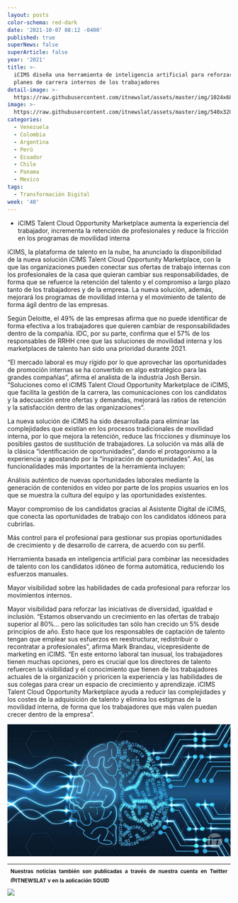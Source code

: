 ```yaml
---
layout: posts
color-schema: red-dark
date: '2021-10-07 08:12 -0400'
published: true
superNews: false
superArticle: false
year: '2021'
title: >-
  iCIMS diseña una herramienta de inteligencia artificial para reforzar los
  planes de carrera internos de los trabajadores
detail-image: >-
  https://raw.githubusercontent.com/itnewslat/assets/master/img/1024x680/inteligencia-artificial-g.jpg
image: >-
  https://raw.githubusercontent.com/itnewslat/assets/master/img/540x320/inteligencia-artificial-p.jpg
categories:
  - Venezuela
  - Colombia
  - Argentina
  - Perú
  - Ecuador
  - Chile
  - Panama
  - Mexico
tags:
  - Transformación Digital
week: '40'
---
```

- iCIMS Talent Cloud Opportunity Marketplace aumenta la experiencia del trabajador, incrementa la retención de profesionales y reduce la fricción en los programas de movilidad interna

iCIMS, la plataforma de talento en la nube, ha anunciado la disponibilidad de la nueva solución iCIMS Talent Cloud Opportunity Marketplace, con la que las organizaciones pueden conectar sus ofertas de trabajo internas con los profesionales de la casa que quieran cambiar sus responsabilidades, de forma que se refuerce la retención del talento y el compromiso a largo plazo tanto de los trabajadores y de la empresa. La nueva solución, además, mejorará los programas de movilidad interna y el movimiento de talento de forma ágil dentro de las empresas.

Según Deloitte, el 49% de las empresas afirma que no puede identificar de forma efectiva a los trabajadores que quieren cambiar de responsabilidades dentro de la compañía. IDC, por su parte, confirma que el 57% de los responsables de RRHH cree que las soluciones de movilidad interna y los marketplaces de talento han sido una prioridad durante 2021.

“El mercado laboral es muy rígido por lo que aprovechar las oportunidades de promoción internas se ha convertido en algo estratégico para las grandes compañías”, afirma el analista de la industria Josh Bersin. “Soluciones como el iCIMS Talent Cloud Opportunity Marketplace de iCIMS, que facilita la gestión de la carrera, las comunicaciones con los candidatos y la adecuación entre ofertas y demandas, mejorará las ratios de retención y la satisfacción dentro de las organizaciones”.

La nueva solución de iCIMS ha sido desarrollada para eliminar las complejidades que existían en los procesos tradicionales de movilidad interna, por lo que mejora la retención, reduce las fricciones y disminuye los posibles gastos de sustitución de trabajadores. La solución va más allá de la clásica “identificación de oportunidades”, dando el protagonismo a la experiencia y apostando por la “inspiración de oportunidades”. Así, las funcionalidades más importantes de la herramienta incluyen:

Análisis auténtico de nuevas oportunidades laborales mediante la generación de contenidos en vídeo por parte de los propios usuarios en los que se muestra la cultura del equipo y las oportunidades existentes.
 
Mayor compromiso de los candidatos gracias al Asistente Digital de iCIMS, que conecta las oportunidades de trabajo con los candidatos idóneos para cubrirlas.
 
Más control para el profesional para gestionar sus propias oportunidades de crecimiento y de desarrollo de carrera, de acuerdo con su perfil.
 
Herramienta basada en inteligencia artificial para combinar las necesidades de talento con los candidatos idóneo de forma automática, reduciendo los esfuerzos manuales.
 
Mayor visibilidad sobre las habilidades de cada profesional para reforzar los movimientos internos.
 
Mayor visibilidad para reforzar las iniciativas de diversidad, igualdad e inclusión.
“Estamos observando un crecimiento en las ofertas de trabajo superior al 80%... pero las solicitudes tan sólo han crecido un 5% desde principios de año. Esto hace que los responsables de captación de talento tengan que emplear sus esfuerzos en reestructurar, redistribuir o recontratar a profesionales”, afirma Mark Brandau, vicepresidente de marketing en iCIMS. “En este entorno laboral tan inusual, los trabajadores tienen muchas opciones, pero es crucial que los directores de talento refuercen la visibilidad y el conocimiento que tienen de los trabajadores actuales de la organización y prioricen la experiencia y las habilidades de sus colegas para crear un espacio de crecimiento y aprendizaje. iCIMS Talent Cloud Opportunity Marketplace ayuda a reducir las complejidades y los costes de la adquisición de talento y elimina los estigmas de la movilidad interna, de forma que los trabajadores que más valen puedan crecer dentro de la empresa”.

![](https://raw.githubusercontent.com/itnewslat/assets/master/img/540x320/inteligencia-artificial-p.jpg)

<table style="height: 42px;" width="569">
<tbody>
<tr>
<td style="text-align: justify;"><sub><strong>Nuestras noticias también son publicadas a través de nuestra cuenta en Twitter <a href="https://twitter.com/itnewslat?lang=es">@ITNEWSLAT</a> y en la aplicación <a href="https://squidapp.co/en/">SQUID</a></strong></sub></td>
</tr>
</tbody>
</table>

<img src="https://tracker.metricool.com/c3po.jpg?hash=56f88a41e39ab42c063cc51676587a04"/>
